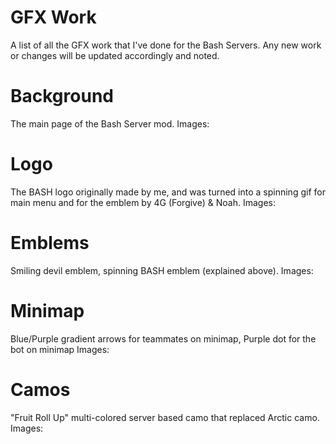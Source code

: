 # GFX Work
A list of all the GFX work that I've done for the Bash Servers. Any new work or changes will be updated accordingly and noted.

# Background
The main page of the Bash Server mod.
Images: 

# Logo
The BASH logo originally made by me, and was turned into a spinning gif for main menu and for the emblem by 4G (Forgive) & Noah.
Images: 

# Emblems
Smiling devil emblem, spinning BASH emblem (explained above).
Images: 

# Minimap
Blue/Purple gradient arrows for teammates on minimap, Purple dot for the bot on minimap
Images: 

# Camos
"Fruit Roll Up" multi-colored server based camo that replaced Arctic camo.
Images: 
